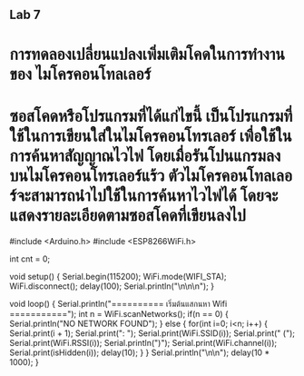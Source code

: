 ## Lab 7 
# การทดลองเปลี่ยนแปลงเพิ่มเติมโคดในการทำงานของ ไมโครคอนโทลเลอร์
# ซอสโคดหรือโปรแกรมที่ได้แก่ไขนี้ เป็นโปรแกรมที่ใช้ในการเขียนใส่ในไมโครคอนโทรเลอร์ เพื่อใช้ในการค้นหาสัญญาณไวไฟ โดยเมื่อรันโปนแกรมลงบนไมโครคอนโทรเลอร์แร้ว ตัวไมโครคอนโทลเลอร์จะสามารถนำไปใช้ในการค้นหาไวไฟได้ โดยจะแสดงรายละเอียดตามซอสโคดที่เขียนลงไป

#include <Arduino.h>
#include <ESP8266WiFi.h>

int cnt = 0;

void setup()
{
	Serial.begin(115200);
	WiFi.mode(WIFI_STA);
	WiFi.disconnect();
	delay(100);
	Serial.println("\n\n\n");
}

void loop()
{
	Serial.println("========== เริ่มต้นแสกนหา Wifi ===========");
	int n = WiFi.scanNetworks();
	if(n == 0) {
		Serial.println("NO NETWORK FOUND");
	} else {
		for(int i=0; i<n; i++) {
			Serial.print(i + 1);
			Serial.print(": ");
			Serial.print(WiFi.SSID(i));
			Serial.print(" (");
			Serial.print(WiFi.RSSI(i));
			Serial.println(")");
			Serial.print(WiFi.channel(i));
			Serial.print(isHidden(i));
			delay(10);
		}
	}
	Serial.println("\n\n");
	delay(10 * 1000);
}

